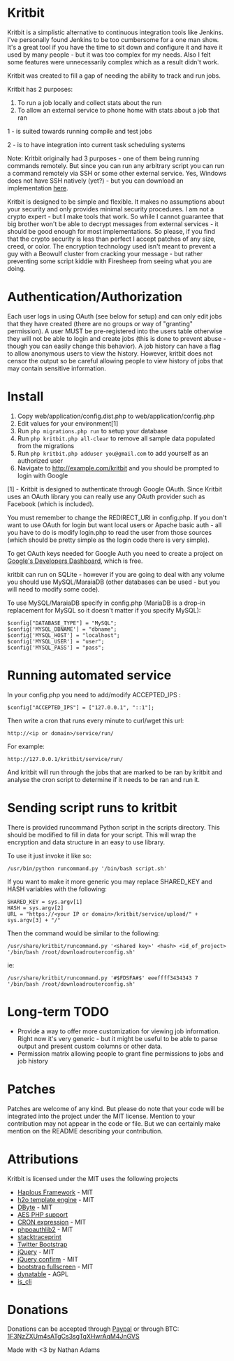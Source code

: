 # Kritbit

Kritbit is a simplistic alternative to continuous integration tools like Jenkins. I've personally found Jenkins to be too cumbersome for a one man show. It's a great tool if you have the time to sit down and configure it and have it used by many people - but it was too complex for my needs. Also I felt some features were unnecessarily complex which as a result didn't work.

Kritbit was created to fill a gap of needing the ability to track and run jobs.

Kritbit has 2 purposes:

1. To run a job locally and collect stats about the run
2. To allow an external service to phone home with stats about a job that ran

1 - is suited towards running compile and test jobs

2 - is to have integration into current task scheduling systems

Note: Kritbit originally had 3 purposes - one of them being running commands remotely. But since you can run any arbitrary script you can run a command remotely via SSH or some other external service. Yes, Windows does not have SSH natively (yet?) - but you can download an implementation [here](http://www.freesshd.com/). 

Kritbit is designed to be simple and flexible. It makes no assumptions about your security and only provides minimal security procedures. I am not a crypto expert - but I make tools that work. So while I cannot guarantee that big brother won't be able to decrypt messages from external services - it should be good enough for most implementations. So please, if you find that the crypto security is less than perfect I accept patches of any size, creed, or color. The encryption technology used isn't meant to prevent a guy with a Beowulf cluster from cracking your message - but rather preventing some script kiddie with Firesheep from seeing what you are doing.

# Authentication/Authorization

Each user logs in using OAuth (see below for setup) and can only edit jobs that they have created (there are no groups or way of "granting" permission). A user MUST be pre-registered into the users table otherwise they will not be able to login and create jobs (this is done to prevent abuse - though you can easily change this behavior). A job history can have a flag to allow anonymous users to view the history. However, kritbit does not censor the output so be careful allowing people to view history of jobs that may contain sensitive information.

# Install

1. Copy web/application/config.dist.php to web/application/config.php
2. Edit values for your environment[1]
3. Run `php migrations.php run` to setup your database
4. Run `php kritbit.php all-clear` to remove all sample data populated from the migrations
5. Run `php kritbit.php adduser you@gmail.com` to add yourself as an authorized user
6. Navigate to http://example.com/kritbit and you should be prompted to login with Google

[1] - Kritbit is designed to authenticate through Google OAuth. Since Kritbit uses an OAuth library you can really use any OAuth provider such as Facebook (which is included).

You must remember to change the REDIRECT_URI in config.php. If you don't want to use OAuth for login but want local users or Apache basic auth - all you have to do is modify login.php to read the user from those sources (which should be pretty simple as the login code there is very simple).

To get OAuth keys needed for Google Auth you need to create a project on [Google's Developers Dashboard](https://console.developers.google.com/), which is free.

kritbit can run on SQLite - however if you are going to deal with any volume you should use MySQL/MaraiaDB (other databases can be used - but you will need to modify some code).

To use MySQL/MaraiaDB specify in config.php (MariaDB is a drop-in replacement for MySQL so it doesn't matter if you specify MySQL):

    $config["DATABASE_TYPE"] = "MySQL";
    $config['MYSQL_DBNAME'] = "dbname";
    $config['MYSQL_HOST'] = "localhost";
    $config['MYSQL_USER'] = "user";
    $config['MYSQL_PASS'] = "pass";
    
# Running automated service

In your config.php you need to add/modify ACCEPTED_IPS :

    $config["ACCEPTED_IPS"] = ["127.0.0.1", "::1"];
    
Then write a cron that runs every minute to curl/wget this url:

    http://<ip or domain>/service/run/
    
For example:

    http://127.0.0.1/kritbit/service/run/
    
And kritbit will run through the jobs that are marked to be ran by kritbit and analyse the cron script to determine if it needs to be ran and run it.

# Sending script runs to kritbit

There is provided runcommand Python script in the scripts directory. This should be modified to fill in data for your script. This will wrap the encryption and data structure in an easy to use library.

To use it just invoke it like so:

    /usr/bin/python runcommand.py '/bin/bash script.sh'
    
If you want to make it more generic you may replace SHARED_KEY and HASH variables with the following:

    SHARED_KEY = sys.argv[1]
    HASH = sys.argv[2]
    URL = "https://<your IP or domain>/kritbit/service/upload/" + sys.argv[3] + "/"

Then the command would be similar to the following:

    /usr/share/kritbit/runcommand.py '<shared key>' <hash> <id_of_project> '/bin/bash /root/downloadrouterconfig.sh'

ie:

    /usr/share/kritbit/runcommand.py '#$FDSFA#$' eeeffff3434343 7 '/bin/bash /root/downloadrouterconfig.sh'
    
# Long-term TODO

- Provide a way to offer more customization for viewing job information. Right now it's very generic - but it might be useful to be able to parse output and present custom columns or other data.
- Permission matrix allowing people to grant fine permissions to jobs and job history
    

# Patches

Patches are welcome of any kind. But please do note that your code will be integrated into the project under the MIT license. Mention to your contribution may not appear in the code or file. But we can certainly make mention on the README describing your contribution.
    
# Attributions

Kritbit is licensed under the MIT uses the following projects

- [Haplous Framework](https://srchub.org/p/haplousframework/) - MIT
- [h2o template engine](https://github.com/speedmax/h2o-php) - MIT
- [DByte](https://github.com/Xeoncross/DByte) - MIT
- [AES PHP support](http://stackoverflow.com/a/8232171/195722)
- [CRON expression](https://github.com/mtdowling/cron-expression) - MIT
- [phpoauthlib2](https://srchub.org/p/phpoauthlib2/) - MIT
- [stacktraceprint](http://stackoverflow.com/a/4282133/195722)
- [Twitter Bootstrap](http://getbootstrap.com/2.3.2/)
- [jQuery](https://jquery.com/) - MIT
- [jQuery confirm](http://craftpip.github.io/jquery-confirm/) - MIT
- [bootstrap fullscreen](http://craftpip.github.io/bootstrap-fullscreen-select/) - MIT
- [dynatable](http://www.dynatable.com/) - AGPL
- [is_cli](http://stackoverflow.com/a/25967493/195722)

# Donations

Donations can be accepted through [Paypal](paypal.me/NateAdams) or through BTC: [1F3NzZXUm4sATgCs3sgTqXHwrAqM4JnGVS](bitcoin:1F3NzZXUm4sATgCs3sgTqXHwrAqM4JnGVS)

Made with <3 by Nathan Adams